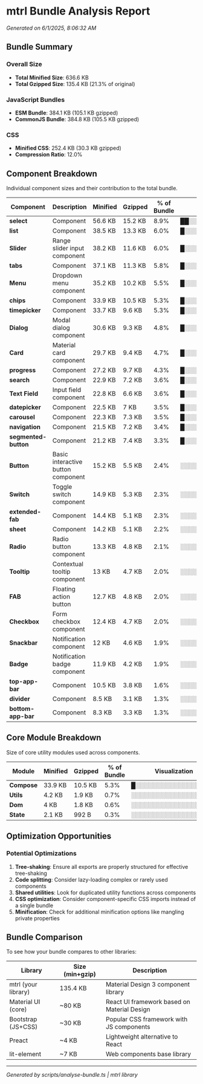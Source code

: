 # mtrl Bundle Analysis Report

*Generated on 6/1/2025, 8:06:32 AM*

## Bundle Summary

### Overall Size
- **Total Minified Size**: 636.6 KB
- **Total Gzipped Size**: 135.4 KB (21.3% of original)

### JavaScript Bundles
- **ESM Bundle**: 384.1 KB (105.1 KB gzipped)
- **CommonJS Bundle**: 384.8 KB (105.5 KB gzipped)

### CSS
- **Minified CSS**: 252.4 KB (30.3 KB gzipped)
- **Compression Ratio**: 12.0%


## Component Breakdown

Individual component sizes and their contribution to the total bundle.

| Component | Description | Minified | Gzipped | % of Bundle | Visualization |
|-----------|-------------|----------|---------|-------------|---------------|
| **select** | Component | 56.6 KB | 15.2 KB | 8.9% | ██░░░░░░░░░░░░░░░░░░ |
| **list** | Component | 38.5 KB | 13.3 KB | 6.0% | █░░░░░░░░░░░░░░░░░░░ |
| **Slider** | Range slider input component | 38.2 KB | 11.6 KB | 6.0% | █░░░░░░░░░░░░░░░░░░░ |
| **tabs** | Component | 37.1 KB | 11.3 KB | 5.8% | █░░░░░░░░░░░░░░░░░░░ |
| **Menu** | Dropdown menu component | 35.2 KB | 10.2 KB | 5.5% | █░░░░░░░░░░░░░░░░░░░ |
| **chips** | Component | 33.9 KB | 10.5 KB | 5.3% | █░░░░░░░░░░░░░░░░░░░ |
| **timepicker** | Component | 33.7 KB | 9.6 KB | 5.3% | █░░░░░░░░░░░░░░░░░░░ |
| **Dialog** | Modal dialog component | 30.6 KB | 9.3 KB | 4.8% | █░░░░░░░░░░░░░░░░░░░ |
| **Card** | Material card component | 29.7 KB | 9.4 KB | 4.7% | █░░░░░░░░░░░░░░░░░░░ |
| **progress** | Component | 27.2 KB | 9.7 KB | 4.3% | █░░░░░░░░░░░░░░░░░░░ |
| **search** | Component | 22.9 KB | 7.2 KB | 3.6% | █░░░░░░░░░░░░░░░░░░░ |
| **Text Field** | Input field component | 22.8 KB | 6.6 KB | 3.6% | █░░░░░░░░░░░░░░░░░░░ |
| **datepicker** | Component | 22.5 KB | 7 KB | 3.5% | █░░░░░░░░░░░░░░░░░░░ |
| **carousel** | Component | 22.3 KB | 7.3 KB | 3.5% | █░░░░░░░░░░░░░░░░░░░ |
| **navigation** | Component | 21.5 KB | 7.2 KB | 3.4% | █░░░░░░░░░░░░░░░░░░░ |
| **segmented-button** | Component | 21.2 KB | 7.4 KB | 3.3% | █░░░░░░░░░░░░░░░░░░░ |
| **Button** | Basic interactive button component | 15.2 KB | 5.5 KB | 2.4% | ░░░░░░░░░░░░░░░░░░░░ |
| **Switch** | Toggle switch component | 14.9 KB | 5.3 KB | 2.3% | ░░░░░░░░░░░░░░░░░░░░ |
| **extended-fab** | Component | 14.4 KB | 5.1 KB | 2.3% | ░░░░░░░░░░░░░░░░░░░░ |
| **sheet** | Component | 14.2 KB | 5.1 KB | 2.2% | ░░░░░░░░░░░░░░░░░░░░ |
| **Radio** | Radio button component | 13.3 KB | 4.8 KB | 2.1% | ░░░░░░░░░░░░░░░░░░░░ |
| **Tooltip** | Contextual tooltip component | 13 KB | 4.7 KB | 2.0% | ░░░░░░░░░░░░░░░░░░░░ |
| **FAB** | Floating action button | 12.7 KB | 4.8 KB | 2.0% | ░░░░░░░░░░░░░░░░░░░░ |
| **Checkbox** | Form checkbox component | 12.4 KB | 4.7 KB | 2.0% | ░░░░░░░░░░░░░░░░░░░░ |
| **Snackbar** | Notification component | 12 KB | 4.6 KB | 1.9% | ░░░░░░░░░░░░░░░░░░░░ |
| **Badge** | Notification badge component | 11.9 KB | 4.2 KB | 1.9% | ░░░░░░░░░░░░░░░░░░░░ |
| **top-app-bar** | Component | 10.5 KB | 3.8 KB | 1.6% | ░░░░░░░░░░░░░░░░░░░░ |
| **divider** | Component | 8.5 KB | 3.1 KB | 1.3% | ░░░░░░░░░░░░░░░░░░░░ |
| **bottom-app-bar** | Component | 8.3 KB | 3.3 KB | 1.3% | ░░░░░░░░░░░░░░░░░░░░ |

## Core Module Breakdown

Size of core utility modules used across components.

| Module | Minified | Gzipped | % of Bundle | Visualization |
|--------|----------|---------|-------------|---------------|
| **Compose** | 33.9 KB | 10.5 KB | 5.3% | █░░░░░░░░░░░░░░░░░░░ |
| **Utils** | 4.2 KB | 1.9 KB | 0.7% | ░░░░░░░░░░░░░░░░░░░░ |
| **Dom** | 4 KB | 1.8 KB | 0.6% | ░░░░░░░░░░░░░░░░░░░░ |
| **State** | 2.1 KB | 992 B | 0.3% | ░░░░░░░░░░░░░░░░░░░░ |

## Optimization Opportunities

### Potential Optimizations

1. **Tree-shaking**: Ensure all exports are properly structured for effective tree-shaking
2. **Code splitting**: Consider lazy-loading complex or rarely used components
3. **Shared utilities**: Look for duplicated utility functions across components
4. **CSS optimization**: Consider component-specific CSS imports instead of a single bundle
5. **Minification**: Check for additional minification options like mangling private properties

## Bundle Comparison

To see how your bundle compares to other libraries:

| Library | Size (min+gzip) | Description |
|---------|----------------|-------------|
| mtrl (your library) | 135.4 KB | Material Design 3 component library |
| Material UI (core) | ~80 KB | React UI framework based on Material Design |
| Bootstrap (JS+CSS) | ~30 KB | Popular CSS framework with JS components |
| Preact | ~4 KB | Lightweight alternative to React |
| lit-element | ~7 KB | Web components base library |

---

*Generated by scripts/analyse-bundle.ts | mtrl library*

